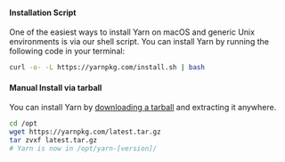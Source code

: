 #### Installation Script

One of the easiest ways to install Yarn on macOS and generic Unix environments
is via our shell script. You can install Yarn by running the following code in
your terminal:

```sh
curl -o- -L https://yarnpkg.com/install.sh | bash
```

#### Manual Install via tarball

You can install Yarn by [downloading a tarball]({{site.baseurl}}/latest.tar.gz) and
extracting it anywhere.

```sh
cd /opt
wget https://yarnpkg.com/latest.tar.gz
tar zvxf latest.tar.gz
# Yarn is now in /opt/yarn-[version]/
```
